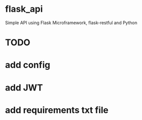# flask_api

Simple API using Flask Microframework, flask-restful and Python


# TODO 
# add config
# add JWT
# add requirements txt file
